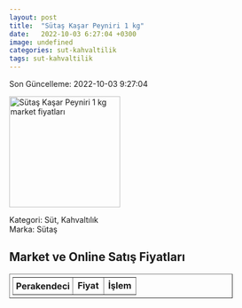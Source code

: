 ```yaml
---
layout: post
title:  "Sütaş Kaşar Peyniri 1 kg"
date:   2022-10-03 6:27:04 +0300
image: undefined
categories: sut-kahvaltilik
tags: sut-kahvaltilik
---
```


Son Güncelleme: 2022-10-03 9:27:04

<img src="undefined" width="200" alt="Sütaş Kaşar Peyniri 1 kg market fiyatları" />

Kategori: Süt, Kahvaltılık
<br />
Marka: Sütaş

<h2>Market ve Online Satış Fiyatları</h2>

<table border="1" style="padding: 5px;width:80%;">
  <tr>
    <td style="padding: 5px;"><strong>Perakendeci</strong></td>
    <td><strong>Fiyat</strong></td>
    <td><strong>İşlem</strong></td>
  </tr>
  
</table>
